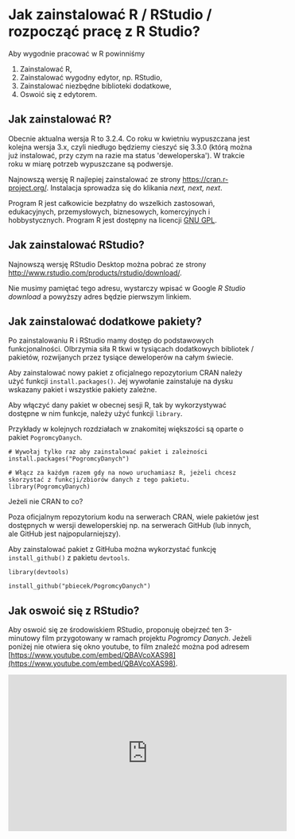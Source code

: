 # Jak zainstalować R / RStudio / rozpocząć pracę z R Studio?

Aby wygodnie pracować w R powinniśmy 

1. Zainstalować R,
2. Zainstalować wygodny edytor, np. RStudio,
3. Zainstalować niezbędne biblioteki dodatkowe,
4. Oswoić się z edytorem.

## Jak zainstalować R?

Obecnie aktualna wersja R to 3.2.4. Co roku w kwietniu wypuszczana jest kolejna wersja 3.x, czyli niedługo będziemy cieszyć się 3.3.0 (którą można już instalować, przy czym na razie ma status 'deweloperska'). W trakcie roku w miarę potrzeb wypuszczane są podwersje.

Najnowszą wersję R najlepiej zainstalować ze strony https://cran.r-project.org/. 
Instalacja sprowadza się do klikania *next, next, next*.

Program R jest całkowicie bezpłatny do wszelkich zastosowań, edukacyjnych, przemysłowych, biznesowych, komercyjnych i hobbystycznych. Program R jest dostępny na licencji [GNU GPL](https://pl.wikipedia.org/wiki/GNU_General_Public_License).

## Jak zainstalować RStudio?

Najnowszą wersję RStudio Desktop można pobrać ze strony http://www.rstudio.com/products/rstudio/download/.

Nie musimy pamiętać tego adresu, wystarczy wpisać w Google *R Studio download* a powyższy adres będzie pierwszym linkiem.

## Jak zainstalować dodatkowe pakiety?

Po zainstalowaniu R i RStudio mamy dostęp do podstawowych funkcjonalności. Olbrzymia siła R tkwi w tysiącach dodatkowych bibliotek / pakietów, rozwijanych przez tysiące deweloperów na całym świecie.

Aby zainstalować nowy pakiet z oficjalnego repozytorium CRAN należy użyć funkcji `install.packages()`. Jej wywołanie zainstaluje na dysku wskazany pakiet i wszystkie pakiety zależne. 

Aby włączyć dany pakiet w obecnej sesji R, tak by wykorzystywać dostępne w nim funkcje, należy użyć funkcji `library`.

Przykłady w kolejnych rozdziałach w znakomitej większości są oparte o pakiet `PogromcyDanych`.

```
# Wywołaj tylko raz aby zainstalować pakiet i zależności
install.packages("PogromcyDanych")

# Włącz za każdym razem gdy na nowo uruchamiasz R, jeżeli chcesz skorzystać z funkcji/zbiorów danych z tego pakietu.
library(PogromcyDanych)
```

Jeżeli nie CRAN to co?

Poza oficjalnym repozytorium kodu na serwerach CRAN, wiele pakietów jest dostępnych w wersji deweloperskiej np. na serwerach GitHub (lub innych, ale GitHub jest najpopularniejszy).

Aby zainstalować pakiet z GitHuba można wykorzystać funkcję `install_github()` z pakietu `devtools`.

```
library(devtools)

install_github("pbiecek/PogromcyDanych")
```

## Jak oswoić się z RStudio?

Aby oswoić się ze środowiskiem RStudio, proponuję obejrzeć ten 3-minutowy film przygotowany w ramach projektu *Pogromcy Danych*. Jeżeli poniżej nie otwiera się okno youtube, to film znaleźć można pod adresem [https://www.youtube.com/embed/QBAVcoXAS98](https://www.youtube.com/embed/QBAVcoXAS98).

<iframe width="560" height="315" src="https://www.youtube.com/embed/QBAVcoXAS98" frameborder="0" allowfullscreen></iframe>

